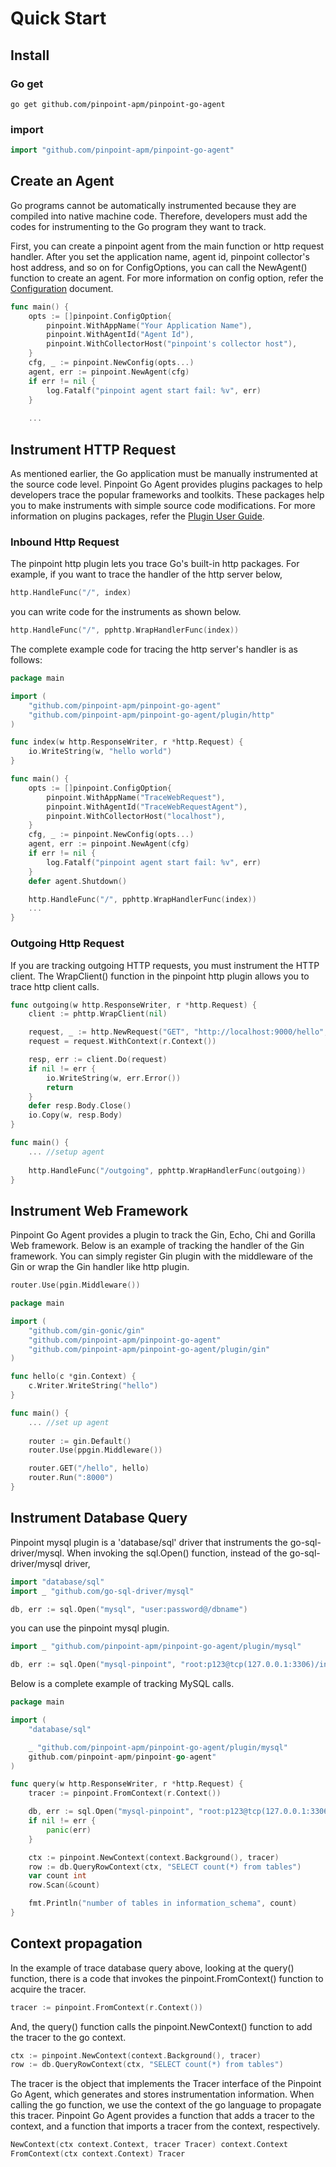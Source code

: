 # Quick Start

## Install
### Go get
```
go get github.com/pinpoint-apm/pinpoint-go-agent
```

### import
``` go
import "github.com/pinpoint-apm/pinpoint-go-agent"
```

## Create an Agent
Go programs cannot be automatically instrumented because they are compiled into native machine code.
Therefore, developers must add the codes for instrumenting to the Go program they want to track.

First, you can create a pinpoint agent from the main function or http request handler.
After you set the application name, agent id, pinpoint collector's host address, and so on for ConfigOptions, 
you can call the NewAgent() function to create an agent. 
For more information on config option, refer the [Configuration](config.md) document.

``` go
func main() {
	opts := []pinpoint.ConfigOption{
		pinpoint.WithAppName("Your Application Name"),
		pinpoint.WithAgentId("Agent Id"),
		pinpoint.WithCollectorHost("pinpoint's collector host"),
	}
	cfg, _ := pinpoint.NewConfig(opts...)
	agent, err := pinpoint.NewAgent(cfg)
	if err != nil {
		log.Fatalf("pinpoint agent start fail: %v", err)
	}
	
	...
```

## Instrument HTTP Request

As mentioned earlier, the Go application must be manually instrumented at the source code level. 
Pinpoint Go Agent provides plugins packages to help developers trace the popular frameworks and toolkits. 
These packages help you to make instruments with simple source code modifications.
For more information on plugins packages, refer the [Plugin User Guide](plugin_guide.md).

### Inbound Http Request

The pinpoint http plugin lets you trace Go's built-in http packages.
For example, if you want to trace the handler of the http server below,

``` go
http.HandleFunc("/", index)
```
you can write code for the instruments as shown below.
``` go
http.HandleFunc("/", pphttp.WrapHandlerFunc(index))
```

The complete example code for tracing the http server's handler is as follows:
``` go
package main

import (
	"github.com/pinpoint-apm/pinpoint-go-agent"
	"github.com/pinpoint-apm/pinpoint-go-agent/plugin/http"
)

func index(w http.ResponseWriter, r *http.Request) {
	io.WriteString(w, "hello world")
}

func main() {
	opts := []pinpoint.ConfigOption{
		pinpoint.WithAppName("TraceWebRequest"),
		pinpoint.WithAgentId("TraceWebRequestAgent"),
		pinpoint.WithCollectorHost("localhost"),
	}
	cfg, _ := pinpoint.NewConfig(opts...)
	agent, err := pinpoint.NewAgent(cfg)
	if err != nil {
		log.Fatalf("pinpoint agent start fail: %v", err)
	}
	defer agent.Shutdown()

	http.HandleFunc("/", pphttp.WrapHandlerFunc(index))
	...
}
```

### Outgoing Http Request 
If you are tracking outgoing HTTP requests, you must instrument the HTTP client. 
The WrapClient() function in the pinpoint http plugin allows you to trace http client calls.

``` go
func outgoing(w http.ResponseWriter, r *http.Request) {
	client := phttp.WrapClient(nil)

	request, _ := http.NewRequest("GET", "http://localhost:9000/hello", nil)
	request = request.WithContext(r.Context())

	resp, err := client.Do(request)
	if nil != err {
		io.WriteString(w, err.Error())
		return
	}
	defer resp.Body.Close()
	io.Copy(w, resp.Body)
}

func main() {
	... //setup agent
	
	http.HandleFunc("/outgoing", pphttp.WrapHandlerFunc(outgoing))
}
```

## Instrument Web Framework
Pinpoint Go Agent provides a plugin to track the Gin, Echo, Chi and Gorilla Web framework.
Below is an example of tracking the handler of the Gin framework.
You can simply register Gin plugin with the middleware of the Gin or wrap the Gin handler like http plugin.

``` go
router.Use(pgin.Middleware())
```
``` go
package main

import (
	"github.com/gin-gonic/gin"
	"github.com/pinpoint-apm/pinpoint-go-agent"
	"github.com/pinpoint-apm/pinpoint-go-agent/plugin/gin"
)

func hello(c *gin.Context) {
	c.Writer.WriteString("hello")
}

func main() {
	... //set up agent
	
	router := gin.Default()
	router.Use(ppgin.Middleware())

	router.GET("/hello", hello)
	router.Run(":8000")
}
```

## Instrument Database Query
Pinpoint mysql plugin is a 'database/sql' driver that instruments the go-sql-driver/mysql. 
When invoking the sql.Open() function, instead of the go-sql-driver/mysql driver,
``` go
import "database/sql"
import _ "github.com/go-sql-driver/mysql"

db, err := sql.Open("mysql", "user:password@/dbname")
```
you can use the pinpoint mysql plugin.
``` go
import _ "github.com/pinpoint-apm/pinpoint-go-agent/plugin/mysql"

db, err := sql.Open("mysql-pinpoint", "root:p123@tcp(127.0.0.1:3306)/information_schema")
```

Below is a complete example of tracking MySQL calls.
``` go
package main

import (
	"database/sql"

	_ "github.com/pinpoint-apm/pinpoint-go-agent/plugin/mysql"
	github.com/pinpoint-apm/pinpoint-go-agent"
)

func query(w http.ResponseWriter, r *http.Request) {
	tracer := pinpoint.FromContext(r.Context())

	db, err := sql.Open("mysql-pinpoint", "root:p123@tcp(127.0.0.1:3306)/information_schema")
	if nil != err {
		panic(err)
	}

	ctx := pinpoint.NewContext(context.Background(), tracer)
	row := db.QueryRowContext(ctx, "SELECT count(*) from tables")
	var count int
	row.Scan(&count)

	fmt.Println("number of tables in information_schema", count)
}

```

## Context propagation
In the example of trace database query above, looking at the query() function,
there is a code that invokes the pinpoint.FromContext() function to acquire the tracer.

``` go
tracer := pinpoint.FromContext(r.Context())
```

And, the query() function calls the pinpoint.NewContext() function to add the tracer to the go context.

``` go
ctx := pinpoint.NewContext(context.Background(), tracer)
row := db.QueryRowContext(ctx, "SELECT count(*) from tables")
```

The tracer is the object that implements the Tracer interface of the Pinpoint Go Agent,
which generates and stores instrumentation information. When calling the go function, 
we use the context of the go language to propagate this tracer. 
Pinpoint Go Agent provides a function that adds a tracer to the context, 
and a function that imports a tracer from the context, respectively.

``` go
NewContext(ctx context.Context, tracer Tracer) context.Context 
FromContext(ctx context.Context) Tracer
```
